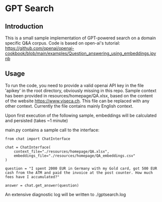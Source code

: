# GPT Search

## Introduction

This is a small sample implementation of GPT-powered search on a domain specific Q&A corpus.
Code is based on open-ai's tutorial:
https://github.com/openai/openai-cookbook/blob/main/examples/Question_answering_using_embeddings.ipynb

## Usage

To run the code, you need to provide a valid openai API key in the file 'apikey' in the root directory, obviously missing in this repo.
Sample context has been provided in resources/homepage/QA.xlsx, based on the content of the website https://www.viseca.ch. This file can be replaced with any other context.
Currently the file contains mainly English context.

Upon first execution of the following sample, embeddings will be calculated and persisted (takes ~1 minute)

main.py contains a sample call to the interface:

```text
from chat import ChatInterface

chat = ChatInterface(
    context_file="./resources/homepage/QA.xlsx",
    embeddings_file="./resources/homepage/QA_embeddings.csv"
)

question = "I spent 2000 EUR in Germany with my Gold card, got 500 EUR cash from the ATM and paid the invoice at the post counter. How much fees have I accumulated?"

answer = chat.get_answer(question)
```

An extensive diagnostic log will be written to ./gptsearch.log